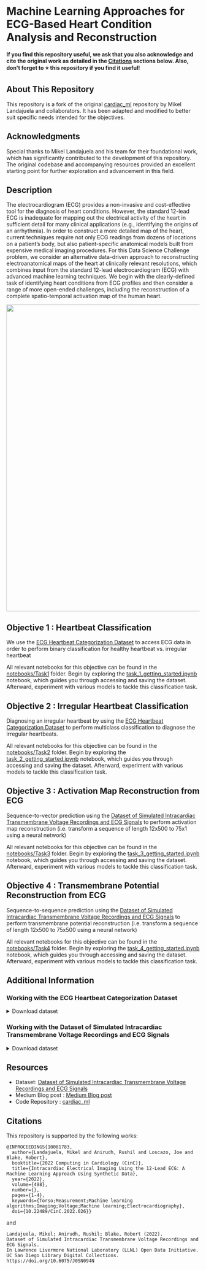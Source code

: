 # Machine Learning Approaches for ECG-Based Heart Condition Analysis and Reconstruction


**If you find this repository useful, we ask that you also acknowledge and cite the original work as detailed in the [Citations](#citations) sections below. Also, don't forget to ⭐ this repository if you find it useful!**

## About This Repository

This repository is a fork of the original [cardiac_ml](https://data-science.llnl.gov/dsc) repository by Mikel Landajuela and collaborators. It has been adapted and modified to better suit specific needs intended for the objectives. 

## Acknowledgments
Special thanks to Mikel Landajuela and his team for their foundational work, which has significantly contributed to the development of this repository. The original codebase and accompanying resources provided an excellent starting point for further exploration and advancement in this field.



## Description
The electrocardiogram (ECG) provides a non-invasive and cost-effective tool for the diagnosis of heart conditions. However, the standard 12-lead ECG is inadequate for mapping out the electrical activity of the heart in sufficient detail for many clinical applications (e.g., identifying the origins of an arrhythmia). In order to construct a more detailed map of the heart, current techniques require not only ECG readings from dozens of locations on a patient’s body, but also patient-specific anatomical models built from expensive medical imaging procedures. For this Data Science Challenge problem, we consider an alternative data-driven approach to reconstructing electroanatomical maps of the heart at clinically relevant resolutions, which combines input from the standard 12-lead electrocardiogram (ECG) with advanced machine learning techniques. We begin with the clearly-defined task of identifying heart conditions from ECG profiles and then consider a range of more open-ended challenges, including the reconstruction of a complete spatio-temporal activation map of the human heart.

<p align="center">
    <img src="figures/rotating_hearts.gif" width=800/>
</p>


## Objective 1 : Heartbeat Classification
We use the [ECG Heartbeat Categorization Dataset](https://www.kaggle.com/datasets/shayanfazeli/heartbeat) to access ECG data in order to perform binary classification for healthy heartbeat vs. irregular heartbeat

All relevant notebooks for this objective can be found in the [notebooks/Task1](./notebooks/Task1) folder. 
Begin by exploring the [task_1_getting_started.ipynb](./notebooks/Task1/task_1_getting_started.ipynb) notebook, which guides you through accessing and saving the dataset. Afterward, experiment with various models to tackle this classification task.

## Objective 2 : Irregular Heartbeat Classification
Diagnosing an irregular heartbeat by using the [ECG Heartbeat Categorization Dataset](https://www.kaggle.com/datasets/shayanfazeli/heartbeat) to perform multiclass classification to diagnose the irregular heartbeats.

All relevant notebooks for this objective can be found in the [notebooks/Task2](./notebooks/Task2) folder. 
Begin by exploring the [task_2_getting_started.ipynb](./notebooks/Task1/task_2_getting_started.ipynb) notebook, which guides you through accessing and saving the dataset. Afterward, experiment with various models to tackle this classification task.


## Objective 3 : Activation Map Reconstruction from ECG
Sequence-to-vector prediction using the [Dataset of Simulated Intracardiac Transmembrane Voltage Recordings and ECG Signals](https://library.ucsd.edu/dc/object/bb29449106)
to perform activation map reconstruction (i.e. transform a sequence of length 12x500 to 75x1 using a neural network)

All relevant notebooks for this objective can be found in the [notebooks/Task3](./notebooks/Task3) folder. 
Begin by exploring the [task_3_getting_started.ipynb](./notebooks/Task1/task_3_getting_started.ipynb) notebook, which guides you through accessing and saving the dataset. Afterward, experiment with various models to tackle this classification task.


## Objective 4 : Transmembrane Potential Reconstruction from ECG
Sequence-to-sequence prediction using the [Dataset of Simulated Intracardiac Transmembrane Voltage Recordings and ECG Signals](https://library.ucsd.edu/dc/object/bb29449106) to perform transmembrane potential reconstruction (i.e. transform a sequence of length 12x500 to 75x500 using a neural network)

All relevant notebooks for this objective can be found in the [notebooks/Task4](./notebooks/Task4) folder. 
Begin by exploring the [task_4_getting_started.ipynb](./notebooks/Task1/task_4_getting_started.ipynb) notebook, which guides you through accessing and saving the dataset. Afterward, experiment with various models to tackle this classification task.



Additional Information
----------------

### Working with the ECG Heartbeat Categorization Dataset

<details>
<summary>Download dataset</summary>

- Download the dataset from the [ECG Heartbeat Categorization Dataset](https://www.kaggle.com/datasets/shayanfazeli/heartbeat)
- Unzip the `archive.zip` file
- Rename the folder `archive` as `ecg_dataset` and place it in the root of the git repository

</details>

### Working with the Dataset of Simulated Intracardiac Transmembrane Voltage Recordings and ECG Signals

<details>
<summary>Download dataset</summary>

1. Download the dataset from the [Dataset of Simulated Intracardiac Transmembrane Voltage Recordings and ECG Signals](https://library.ucsd.edu/dc/object/bb29449106)
    - You will need to download all the components of the dataset one by one
2. Unzip the dataset

**Note** : For convenience, we have included a bash script to perform the above steps. To use the script, run the following command from the root of the repository:
```bash 
source download_intracardiac_dataset.sh
```
</details>






Resources
----------------

- Dataset: [Dataset of Simulated Intracardiac Transmembrane Voltage Recordings and ECG Signals](https://library.ucsd.edu/dc/object/bb29449106)
- Medium Blog post : [Medium Blog post](https://medium.com/p/a20661669937)
- Code Repository : [cardiac_ml](https://github.com/landajuela/cardiac_ml)


Citations
----------------
This repository is supported by the following works:
```
@INPROCEEDINGS{10081783,
  author={Landajuela, Mikel and Anirudh, Rushil and Loscazo, Joe and Blake, Robert},
  booktitle={2022 Computing in Cardiology (CinC)}, 
  title={Intracardiac Electrical Imaging Using the 12-Lead ECG: A Machine Learning Approach Using Synthetic Data}, 
  year={2022},
  volume={498},
  number={},
  pages={1-4},
  keywords={Torso;Measurement;Machine learning algorithms;Imaging;Voltage;Machine learning;Electrocardiography},
  doi={10.22489/CinC.2022.026}}
```
and
```
Landajuela, Mikel; Anirudh, Rushil; Blake, Robert (2022).
Dataset of Simulated Intracardiac Transmembrane Voltage Recordings and ECG Signals. 
In Lawrence Livermore National Laboratory (LLNL) Open Data Initiative. 
UC San Diego Library Digital Collections. 
https://doi.org/10.6075/J0SN094N
```

